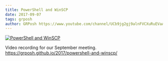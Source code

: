```yaml
---
title: PowerShell and WinSCP
date: 2017-09-07
tags: grposh
author: GRPosh https://www.youtube.com/channel/UCb9jg2gj9alnFVCXuRuEVaA
---
```


[![PowerShell and WinSCP](https://i4.ytimg.com/vi/obUXuBL-X-0/hqdefault.jpg "PowerShell and WinSCP")](https://www.youtube.com/watch?v=obUXuBL-X-0)

Video recording for our September meeting.  https://grposh.github.io/2017/powershell-and-winscp/

